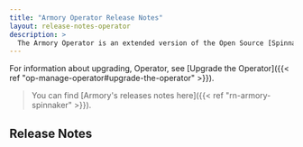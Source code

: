 ```yaml
---
title: "Armory Operator Release Notes"
layout: release-notes-operator
description: >
  The Armory Operator is an extended version of the Open Source [Spinnaker Operator](https://www.armory.io/blog/spinnaker-operator/), a Kubernetes operator that deploys and manages Spinnaker using familiar tools.
---
```


For information about upgrading, Operator, see [Upgrade the Operator]({{< ref "op-manage-operator#upgrade-the-operator" >}}).

> You can find [Armory's releases notes here]({{< ref "rn-armory-spinnaker" >}}).


## Release Notes
### <a class="fas fa-rss" target="_blank" href="https://docs.armory.io/armory-enterprise/release-notes/rn-armory-operator/index.xml"></a>